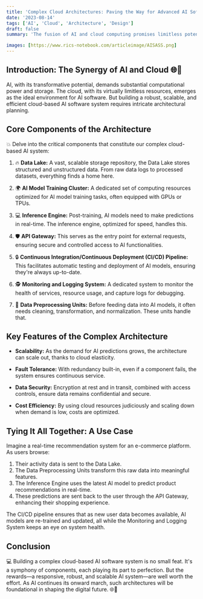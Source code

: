 ```yaml
---
title: 'Complex Cloud Architectures: Paving the Way for Advanced AI Software 🌐🔧'
date: '2023-08-14'
tags: ['AI', 'Cloud', 'Architecture', 'Design']
draft: false
summary: 'The fusion of AI and cloud computing promises limitless potential. Dive deep into the intricate architecture behind building a complex cloud-based AI software system.'

images: [https://www.rics-notebook.com/articleimage/AISASS.png]
---
```


## Introduction: The Synergy of AI and Cloud 🌐🔧

AI, with its transformative potential, demands substantial computational power and storage. The cloud, with its virtually limitless resources, emerges as the ideal environment for AI software. But building a robust, scalable, and efficient cloud-based AI software system requires intricate architectural planning.

## Core Components of the Architecture

💥 Delve into the critical components that constitute our complex cloud-based AI system:

1. 🔥 **Data Lake:** A vast, scalable storage repository, the Data Lake stores structured and unstructured data. From raw data logs to processed datasets, everything finds a home here.

2. 🌍 **AI Model Training Cluster:** A dedicated set of computing resources optimized for AI model training tasks, often equipped with GPUs or TPUs.

3. 💻 **Inference Engine:** Post-training, AI models need to make predictions in real-time. The inference engine, optimized for speed, handles this.

4. 🛡️ **API Gateway:** This serves as the entry point for external requests, ensuring secure and controlled access to AI functionalities.

5. 🔒 **Continuous Integration/Continuous Deployment (CI/CD) Pipeline:** This facilitates automatic testing and deployment of AI models, ensuring they're always up-to-date.

6. 🕵️ **Monitoring and Logging System:** A dedicated system to monitor the health of services, resource usage, and capture logs for debugging.

7. 🔄 **Data Preprocessing Units:** Before feeding data into AI models, it often needs cleaning, transformation, and normalization. These units handle that.

## Key Features of the Complex Architecture

- **Scalability:** As the demand for AI predictions grows, the architecture can scale out, thanks to cloud elasticity.
- **Fault Tolerance:** With redundancy built-in, even if a component fails, the system ensures continuous service.

- **Data Security:** Encryption at rest and in transit, combined with access controls, ensure data remains confidential and secure.

- **Cost Efficiency:** By using cloud resources judiciously and scaling down when demand is low, costs are optimized.

## Tying It All Together: A Use Case

Imagine a real-time recommendation system for an e-commerce platform. As users browse:

1. Their activity data is sent to the Data Lake.
2. The Data Preprocessing Units transform this raw data into meaningful features.
3. The Inference Engine uses the latest AI model to predict product recommendations in real-time.
4. These predictions are sent back to the user through the API Gateway, enhancing their shopping experience.

The CI/CD pipeline ensures that as new user data becomes available, AI models are re-trained and updated, all while the Monitoring and Logging System keeps an eye on system health.

## Conclusion

💻 Building a complex cloud-based AI software system is no small feat. It's a symphony of components, each playing its part to perfection. But the rewards—a responsive, robust, and scalable AI system—are well worth the effort. As AI continues its onward march, such architectures will be foundational in shaping the digital future. 🌐🔧

